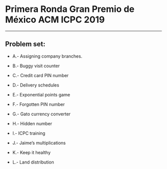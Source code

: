 # Primera Ronda Gran Premio de México ACM ICPC 2019
___

## Problem set:

* A.- Assigning company branches.

* B.- Buggy visit counter

* C.- Credit card PIN number

* D.- Delivery schedules

* E.- Exponential points game

* F.- Forgotten PIN number

* G.- Gato currency converter

* H.- Hidden number

* I.- ICPC training

* J.- Jaime’s multiplications

* K.- Keep it healthy

* L.- Land distribution

